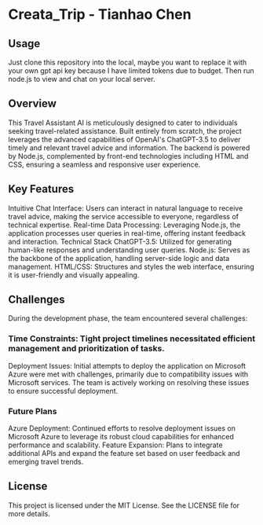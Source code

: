 # Creata_Trip - Tianhao Chen

## Usage
Just clone this repository into the local, maybe you want to replace it with your own gpt api key because I have limited tokens due to budget. Then run node.js to view and chat on your local server.


## Overview
This Travel Assistant AI is meticulously designed to cater to individuals seeking travel-related assistance. Built entirely from scratch, the project leverages the advanced capabilities of OpenAI's ChatGPT-3.5 to deliver timely and relevant travel advice and information. The backend is powered by Node.js, complemented by front-end technologies including HTML and CSS, ensuring a seamless and responsive user experience.

## Key Features
Intuitive Chat Interface: Users can interact in natural language to receive travel advice, making the service accessible to everyone, regardless of technical expertise.
Real-time Data Processing: Leveraging Node.js, the application processes user queries in real-time, offering instant feedback and interaction.
Technical Stack
ChatGPT-3.5: Utilized for generating human-like responses and understanding user queries.
Node.js: Serves as the backbone of the application, handling server-side logic and data management.
HTML/CSS: Structures and styles the web interface, ensuring it is user-friendly and visually appealing.
## Challenges
During the development phase, the team encountered several challenges:

### Time Constraints: Tight project timelines necessitated efficient management and prioritization of tasks.
Deployment Issues: Initial attempts to deploy the application on Microsoft Azure were met with challenges, primarily due to compatibility issues with Microsoft services. The team is actively working on resolving these issues to ensure successful deployment.
### Future Plans
Azure Deployment: Continued efforts to resolve deployment issues on Microsoft Azure to leverage its robust cloud capabilities for enhanced performance and scalability.
Feature Expansion: Plans to integrate additional APIs and expand the feature set based on user feedback and emerging travel trends.


## License
This project is licensed under the MIT License. See the LICENSE file for more details.
